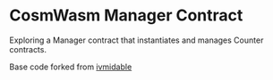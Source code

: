 # CosmWasm Manager Contract

Exploring a Manager contract that instantiates and manages Counter contracts.

Base code forked from [ivmidable](https://github.com/ivmidable)
